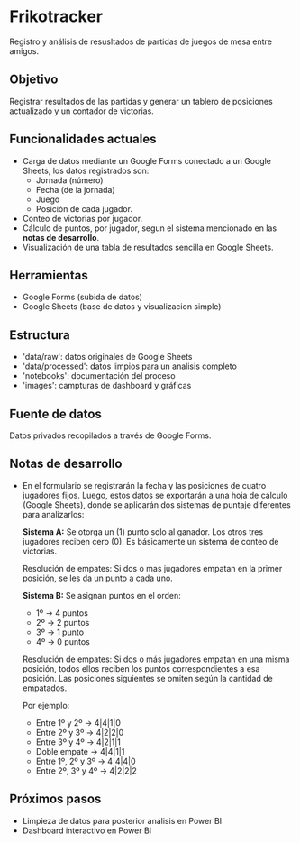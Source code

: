 # Frikotracker
Registro y análisis de resusltados de partidas de juegos de mesa entre amigos.

## Objetivo
Registrar resultados de las partidas y generar un tablero de posiciones actualizado y un contador de victorias.

## Funcionalidades actuales
- Carga de datos mediante un Google Forms conectado a un Google Sheets, los datos registrados son:
    - Jornada (número)
    - Fecha (de la jornada)
    - Juego
    - Posición de cada jugador.
- Conteo de victorias por jugador.
- Cálculo de puntos, por jugador, segun el sistema mencionado en las **notas de desarrollo**.
- Visualización de una tabla de resultados sencilla en Google Sheets. 

## Herramientas
- Google Forms (subida de datos)
- Google Sheets (base de datos y visualizacion simple)

## Estructura
- 'data/raw': datos originales de Google Sheets
- 'data/processed': datos limpios para un analisis completo
- 'notebooks': documentación del proceso
- 'images': campturas de dashboard y gráficas

## Fuente de datos
Datos privados recopilados a través de Google Forms.

## Notas de desarrollo

- En el formulario se registrarán la fecha y las posiciones de cuatro jugadores fijos. Luego, estos datos se exportarán a una hoja de cálculo (Google Sheets), donde se aplicarán dos sistemas de puntaje diferentes para analizarlos:

    **Sistema A:** 
    Se otorga un (1) punto solo al ganador. Los otros tres jugadores reciben cero (0). Es básicamente un sistema de conteo de victorias.
        
    Resolución de empates: Si dos o mas jugadores empatan en la primer posición, se les da un punto a cada uno.


    **Sistema B:** 
    Se asignan puntos en el orden: 
    - 1º → 4 puntos
    - 2º → 2 puntos
    - 3º → 1 punto
    - 4º → 0 puntos 
        
    Resolución de empates: Si dos o más jugadores empatan en una misma posición, todos ellos reciben los puntos correspondientes a esa posición. Las posiciones siguientes se omiten según la cantidad de empatados.

    Por ejemplo:
    - Entre 1º y 2º         →   4|4|1|0
    - Entre 2º y 3º         →   4|2|2|0
    - Entre 3º y 4º         →   4|2|1|1
    - Doble empate          →   4|4|1|1
    - Entre 1º, 2º y 3º     →   4|4|4|0
    - Entre 2º, 3º y 4º     →   4|2|2|2

## Próximos pasos
- Limpieza de datos para posterior análisis en Power BI
- Dashboard interactivo en Power BI
